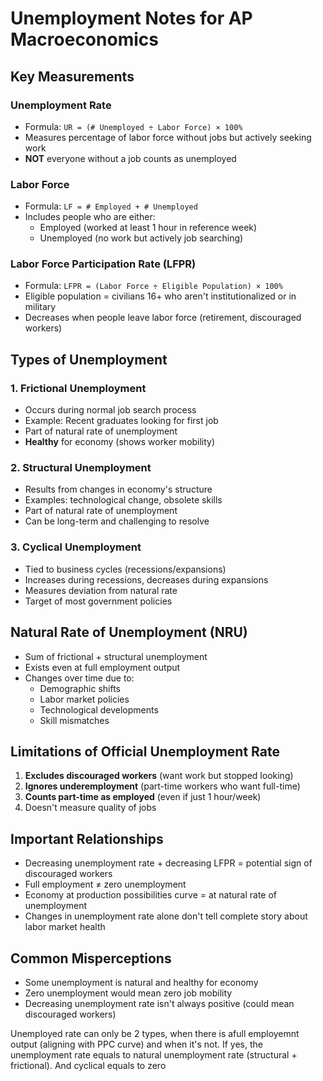 # Unemployment Notes for AP Macroeconomics

## Key Measurements

### Unemployment Rate
- Formula: `UR = (# Unemployed ÷ Labor Force) × 100%`
- Measures percentage of labor force without jobs but actively seeking work
- **NOT** everyone without a job counts as unemployed

### Labor Force
- Formula: `LF = # Employed + # Unemployed`
- Includes people who are either:
  - Employed (worked at least 1 hour in reference week)
  - Unemployed (no work but actively job searching)

### Labor Force Participation Rate (LFPR)
- Formula: `LFPR = (Labor Force ÷ Eligible Population) × 100%`
- Eligible population = civilians 16+ who aren't institutionalized or in military
- Decreases when people leave labor force (retirement, discouraged workers)

## Types of Unemployment

### 1. Frictional Unemployment
- Occurs during normal job search process
- Example: Recent graduates looking for first job
- Part of natural rate of unemployment
- **Healthy** for economy (shows worker mobility)

### 2. Structural Unemployment
- Results from changes in economy's structure
- Examples: technological change, obsolete skills
- Part of natural rate of unemployment
- Can be long-term and challenging to resolve

### 3. Cyclical Unemployment
- Tied to business cycles (recessions/expansions)
- Increases during recessions, decreases during expansions
- Measures deviation from natural rate
- Target of most government policies

## Natural Rate of Unemployment (NRU)

- Sum of frictional + structural unemployment
- Exists even at full employment output
- Changes over time due to:
  - Demographic shifts
  - Labor market policies
  - Technological developments
  - Skill mismatches

## Limitations of Official Unemployment Rate

1. **Excludes discouraged workers** (want work but stopped looking)
2. **Ignores underemployment** (part-time workers who want full-time)
3. **Counts part-time as employed** (even if just 1 hour/week)
4. Doesn't measure quality of jobs

## Important Relationships

- Decreasing unemployment rate + decreasing LFPR = potential sign of discouraged workers
- Full employment ≠ zero unemployment
- Economy at production possibilities curve = at natural rate of unemployment
- Changes in unemployment rate alone don't tell complete story about labor market health

## Common Misperceptions

- Some unemployment is natural and healthy for economy
- Zero unemployment would mean zero job mobility
- Decreasing unemployment rate isn't always positive (could mean discouraged workers)


Unemployed rate can only be 2 types, when there is afull employemnt output (aligning with PPC curve) and when it's not. If yes, the unemployment rate equals to natural unemployment rate (structural + frictional). And cyclical equals to zero